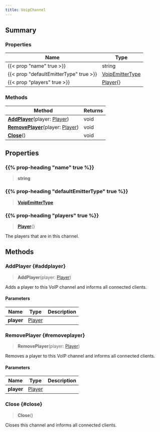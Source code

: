 ```yaml
---
title: VoipChannel
---
```


## Summary

### Properties

| Name | Type |
| ---- | ---- |
| {{< prop "name" true >}} | string |
| {{< prop "defaultEmitterType" true >}} | [VoipEmitterType](/vext/ref/shared/type/voipemittertype) |
| {{< prop "players" true >}} | [Player](/vext/ref/server/type/player){} |

### Methods

| Method | Returns |
| ------ | ------- |
| **[AddPlayer](#addplayer)**(player: [Player](/vext/ref/server/type/player)) | void |
| **[RemovePlayer](#removeplayer)**(player: [Player](/vext/ref/server/type/player)) | void |
| **[Close](#close)**() | void |

## Properties

### {{% prop-heading "name" true %}}

> **string**

### {{% prop-heading "defaultEmitterType" true %}}

> **[VoipEmitterType](/vext/ref/shared/type/voipemittertype)**

### {{% prop-heading "players" true %}}

> **[Player](/vext/ref/server/type/player)**{}

The players that are in this channel.

## Methods

### AddPlayer {#addplayer}

> **AddPlayer**(player: [Player](/vext/ref/server/type/player))

Adds a player to this VoIP channel and informs all connected clients.

#### Parameters

| Name | Type | Description |
| ---- | ---- | ----------- |
| **player** | [Player](/vext/ref/server/type/player) |  |

### RemovePlayer {#removeplayer}

> **RemovePlayer**(player: [Player](/vext/ref/server/type/player))

Removes a player to this VoIP channel and informs all connected clients.

#### Parameters

| Name | Type | Description |
| ---- | ---- | ----------- |
| **player** | [Player](/vext/ref/server/type/player) |  |

### Close {#close}

> **Close**()

Closes this channel and informs all connected clients.

